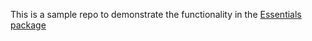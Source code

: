 This is a sample repo to demonstrate the functionality in the [Essentials package](https://github.com/esenciadev/Essentials.AspNetCore.Docker)